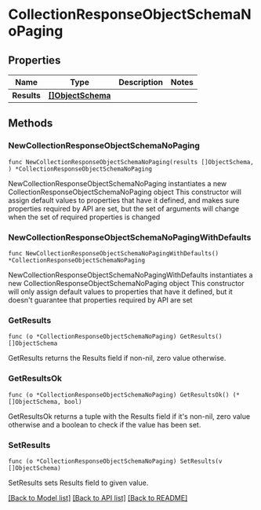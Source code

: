 # CollectionResponseObjectSchemaNoPaging

## Properties

Name | Type | Description | Notes
------------ | ------------- | ------------- | -------------
**Results** | [**[]ObjectSchema**](ObjectSchema.md) |  | 

## Methods

### NewCollectionResponseObjectSchemaNoPaging

`func NewCollectionResponseObjectSchemaNoPaging(results []ObjectSchema, ) *CollectionResponseObjectSchemaNoPaging`

NewCollectionResponseObjectSchemaNoPaging instantiates a new CollectionResponseObjectSchemaNoPaging object
This constructor will assign default values to properties that have it defined,
and makes sure properties required by API are set, but the set of arguments
will change when the set of required properties is changed

### NewCollectionResponseObjectSchemaNoPagingWithDefaults

`func NewCollectionResponseObjectSchemaNoPagingWithDefaults() *CollectionResponseObjectSchemaNoPaging`

NewCollectionResponseObjectSchemaNoPagingWithDefaults instantiates a new CollectionResponseObjectSchemaNoPaging object
This constructor will only assign default values to properties that have it defined,
but it doesn't guarantee that properties required by API are set

### GetResults

`func (o *CollectionResponseObjectSchemaNoPaging) GetResults() []ObjectSchema`

GetResults returns the Results field if non-nil, zero value otherwise.

### GetResultsOk

`func (o *CollectionResponseObjectSchemaNoPaging) GetResultsOk() (*[]ObjectSchema, bool)`

GetResultsOk returns a tuple with the Results field if it's non-nil, zero value otherwise
and a boolean to check if the value has been set.

### SetResults

`func (o *CollectionResponseObjectSchemaNoPaging) SetResults(v []ObjectSchema)`

SetResults sets Results field to given value.



[[Back to Model list]](../README.md#documentation-for-models) [[Back to API list]](../README.md#documentation-for-api-endpoints) [[Back to README]](../README.md)


